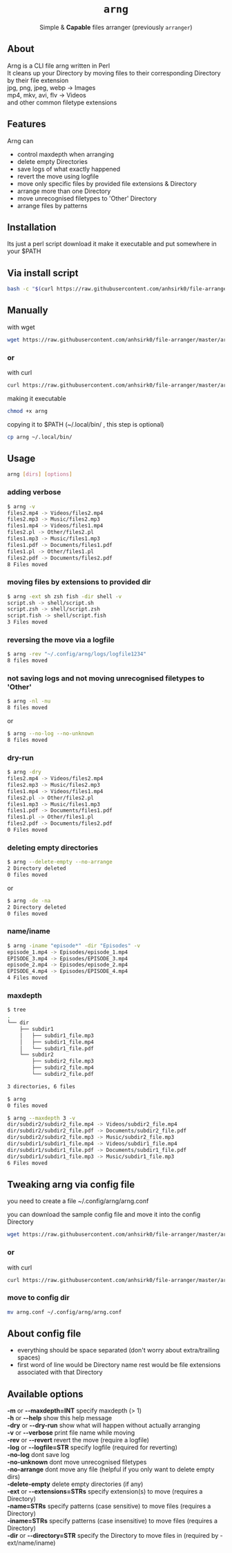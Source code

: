 <h1 align="center"><code>arng</code></h1>
<p align="center">Simple & <strong>Capable</strong> files arranger (previously <code>arranger</code>)</p>

## About
Arng is a CLI file arng written in Perl   
It cleans up your Directory by moving files to their corresponding Directory by their file extension  
jpg, png, jpeg, webp -> Images  
mp4, mkv, avi, flv -> Videos  
and other common filetype extensions  

## Features
Arng can
 - control maxdepth when arranging
 - delete empty Directories
 - save logs of what exactly happened
 - revert the move using logfile
 - move only specific files by provided file extensions & Directory
 - arrange more than one Directory
 - move unrecognised filetypes to 'Other' Directory
 - arrange files by patterns

## Installation
Its just a perl script
download it make it executable and put somewhere in your $PATH

## Via install script
```bash
bash -c "$(curl https://raw.githubusercontent.com/anhsirk0/file-arranger/master/install.sh)"
```
## Manually

with wget
``` bash
wget https://raw.githubusercontent.com/anhsirk0/file-arranger/master/arng.pl -O arng
```
### or
with curl
``` bash
curl https://raw.githubusercontent.com/anhsirk0/file-arranger/master/arng.pl --output arng
```
making it executable
```bash
chmod +x arng
```
copying it to $PATH (~/.local/bin/ , this step is optional)
```bash
cp arng ~/.local/bin/
```

## Usage

```bash
arng [dirs] [options]
```

### adding verbose
```bash
$ arng -v
files2.mp4 -> Videos/files2.mp4
files2.mp3 -> Music/files2.mp3
files1.mp4 -> Videos/files1.mp4
files2.pl -> Other/files2.pl
files1.mp3 -> Music/files1.mp3
files1.pdf -> Documents/files1.pdf
files1.pl -> Other/files1.pl
files2.pdf -> Documents/files2.pdf
8 Files moved
```

### moving files by extensions to provided dir
```bash
$ arng -ext sh zsh fish -dir shell -v
script.sh -> shell/script.sh
script.zsh -> shell/script.zsh
script.fish -> shell/script.fish
3 Files moved
```

### reversing the move via a logfile
```bash
$ arng -rev "~/.config/arng/logs/logfile1234"
8 files moved
```

### not saving logs and not moving unrecognised filetypes to 'Other'
```bash
$ arng -nl -nu
8 files moved
```
or 
```bash
$ arng --no-log --no-unknown
8 files moved
```

### dry-run
```bash
$ arng -dry
files2.mp4 -> Videos/files2.mp4
files2.mp3 -> Music/files2.mp3
files1.mp4 -> Videos/files1.mp4
files2.pl -> Other/files2.pl
files1.mp3 -> Music/files1.mp3
files1.pdf -> Documents/files1.pdf
files1.pl -> Other/files1.pl
files2.pdf -> Documents/files2.pdf
0 Files moved
```

### deleting empty directories
```bash
$ arng --delete-empty --no-arrange
2 Directory deleted
0 files moved
```
or
```bash
$ arng -de -na
2 Directory deleted
0 files moved
```

### name/iname
```bash
$ arng -iname "episode*" -dir "Episodes" -v
episode_1.mp4 -> Episodes/episode_1.mp4
EPISODE_3.mp4 -> Episodes/EPISODE_3.mp4
episode_2.mp4 -> Episodes/episode_2.mp4
EPISODE_4.mp4 -> Episodes/EPISODE_4.mp4
4 Files moved
```

### maxdepth
```bash
$ tree
.
└── dir
    ├── subdir1
    │   ├── subdir1_file.mp3
    │   ├── subdir1_file.mp4
    │   └── subdir1_file.pdf
    └── subdir2
        ├── subdir2_file.mp3
        ├── subdir2_file.mp4
        └── subdir2_file.pdf

3 directories, 6 files
```

```bash
$ arng
0 files moved
```
```bash
$ arng --maxdepth 3 -v
dir/subdir2/subdir2_file.mp4 -> Videos/subdir2_file.mp4
dir/subdir2/subdir2_file.pdf -> Documents/subdir2_file.pdf
dir/subdir2/subdir2_file.mp3 -> Music/subdir2_file.mp3
dir/subdir1/subdir1_file.mp4 -> Videos/subdir1_file.mp4
dir/subdir1/subdir1_file.pdf -> Documents/subdir1_file.pdf
dir/subdir1/subdir1_file.mp3 -> Music/subdir1_file.mp3
6 Files moved
```
## Tweaking arng via config file
you need to create a file ~/.config/arng/arng.conf

you can download the sample config file and move it into the config Directory

```bash
wget https://raw.githubusercontent.com/anhsirk0/file-arranger/master/arng.conf
```
### or
with curl
``` bash
curl https://raw.githubusercontent.com/anhsirk0/file-arranger/master/arng.conf --output arng.conf
```

### move to config dir
```bash
mv arng.conf ~/.config/arng/arng.conf
```

## About config file
 - everything should be space separated (don't worry about extra/trailing spaces)
 - first word of line would be Directory name rest would be file extensions associated with that Directory

## Available options
**-m** or **--maxdepth=INT**   specify maxdepth (> 1)  
**-h** or **--help**    show this help message  
**-dry** or **--dry-run**    show what will happen without actually arranging  
**-v** or **--verbose**    print file name while moving  
**-rev** or **--revert**    revert the move (require a logfile)  
**-log** or **--logfile=STR**    specify logfile (required for reverting)  
**-no-log**    dont save log  
**-no-unknown**    dont move unrecognised filetypes  
**-no-arrange**    dont move any file (helpful if you only want to delete empty dirs)  
**-delete-empty**    delete empty directories (if any)  
**-ext** or **--extensions=STRs** specify extension(s) to move (requires a Directory)  
**-name=STRs** specify patterns (case sensitive) to move files (requires a Directory)  
**-iname=STRs** specify patterns (case insensitive) to move files (requires a Directory)  
**-dir** or **--directory=STR** specify the Directory to move files in (required by -ext/name/iname)  

